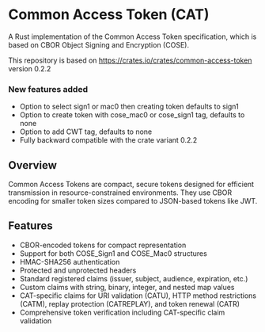 # Common Access Token (CAT)
A Rust implementation of the Common Access Token specification, which is based on CBOR Object Signing and Encryption (COSE).

This repository is based on https://crates.io/crates/common-access-token version 0.2.2

### New features added
- Option to select sign1 or mac0 then creating token defaults to sign1
- Option to create token with cose_mac0 or cose_sign1 tag, defaults to none
- Option to add CWT tag, defaults to none 
- Fully backward compatible with the crate variant 0.2.2

## Overview
Common Access Tokens are compact, secure tokens designed for efficient transmission in resource-constrained environments. They use CBOR encoding for smaller token sizes compared to JSON-based tokens like JWT.

## Features
- CBOR-encoded tokens for compact representation
- Support for both COSE_Sign1 and COSE_Mac0 structures
- HMAC-SHA256 authentication
- Protected and unprotected headers
- Standard registered claims (issuer, subject, audience, expiration, etc.)
- Custom claims with string, binary, integer, and nested map values
- CAT-specific claims for URI validation (CATU), HTTP method restrictions (CATM), replay protection (CATREPLAY), and token renewal (CATR)
- Comprehensive token verification including CAT-specific claim validation